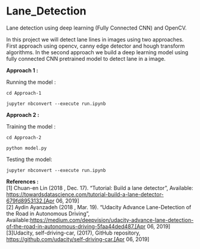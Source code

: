 # Lane_Detection
Lane detection using deep learning (Fully Connected CNN) and OpenCV.

In this project we will detect lane lines in images using two approaches. First approach using opencv, canny edge detector and hough transform algorithms. In the second approach we build a deep learning model using fully connected CNN pretrained model to detect lane in a image.

**Approach 1 :**

Running the model :
```
cd Approach-1

jupyter nbconvert --execute run.ipynb
```

**Approach 2 :**

Training the model :
```
cd Approach-2

python model.py
```

Testing the model:
```
jupyter nbconvert --execute run.ipynb
```

**References :**\
[1] Chuan-en Lin (2018 , Dec. 17). “Tutorial: Build a lane detector”, Available: https://towardsdatascience.com/tutorial-build-a-lane-detector-679fd8953132.[Apr 06, 2019]\
[2] Aydin Ayanzadeh (2018 , Mar. 19). “Udacity Advance Lane-Detection of the Road in Autonomous Driving”, Available:https://medium.com/deepvision/udacity-advance-lane-detection-of-the-road-in-autonomous-driving-5faa44ded487.[Apr 06, 2019]\
[3]Udacity, self-driving-car, (2017), GitHub repository, https://github.com/udacity/self-driving-car.[Apr 06, 2019]
